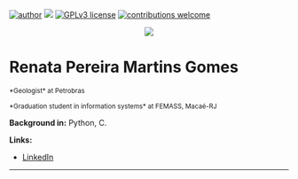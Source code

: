 [![author](https://img.shields.io/badge/author-Renata-red.svg)](https://www.linkedin.com/in/renatageousp) [![](https://img.shields.io/badge/python-3.7+-blue.svg)](https://www.python.org/downloads/release/python-365/) [![GPLv3 license](https://img.shields.io/badge/License-GPLv3-blue.svg)](http://perso.crans.org/besson/LICENSE.html) [![contributions welcome](https://img.shields.io/badge/contributions-welcome-brightgreen.svg?style=flat)](https://github.com/22renata)

<p align="center">
  <img src="banner.png" >
</p>

# Renata Pereira Martins Gomes
</p>
<sub>*Geologist* at Petrobras</sub>
</p>
<sub>*Graduation student in information systems* at FEMASS, Macaé-RJ</sub>


**Background in:** Python, C.

**Links:**
* [LinkedIn](https://www.linkedin.com/in/renatageousp)





---




